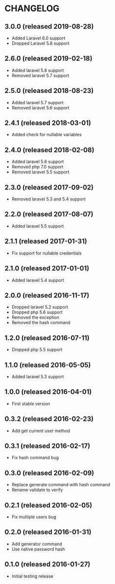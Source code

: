 # CHANGELOG

## 3.0.0 (released 2019-08-28)

- Added Laravel 6.0 support
- Dropped Laravel 5.8 support

## 2.6.0 (released 2019-02-18)

- Added laravel 5.8 support
- Removed laravel 5.7 support

## 2.5.0 (released 2018-08-23)

- Added laravel 5.7 support
- Removed laravel 5.6 support

## 2.4.1 (released 2018-03-01)

- Added check for nullable variables

## 2.4.0 (released 2018-02-08)

- Added laravel 5.6 support
- Removed php 7.0 support
- Removed laravel 5.5 support

## 2.3.0 (released 2017-09-02)

- Removed laravel 5.3 and 5.4 support

## 2.2.0 (released 2017-08-07)

- Added laravel 5.5 support

## 2.1.1 (released 2017-01-31)

- Fix support for nullable credentials

## 2.1.0 (released 2017-01-01)

- Added laravel 5.4 support

## 2.0.0 (released 2016-11-17)

- Dropped laravel 5.2 support
- Dropped php 5.6 support
- Removed the exception
- Removed the hash command

## 1.2.0 (released 2016-07-11)

- Dropped php 5.5 support

## 1.1.0 (released 2016-05-05)

- Added laravel 5.3 support

## 1.0.0 (released 2016-04-01)

- First stable version

## 0.3.2 (released 2016-02-23)

- Add get current user method

## 0.3.1 (released 2016-02-17)

- Fix hash command bug

## 0.3.0 (released 2016-02-09)

- Replace generate command with hash command
- Rename validate to verify

## 0.2.1 (released 2016-02-05)

- Fix multiple users bug

## 0.2.0 (released 2016-01-31)

- Add generator command
- Use native password hash

## 0.1.0 (released 2016-01-27)

- Initial testing release
